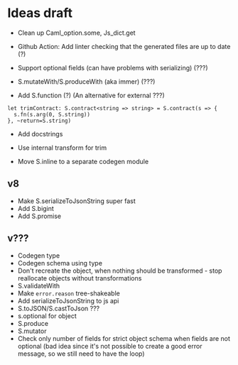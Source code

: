 # Ideas draft

- Clean up Caml_option.some, Js_dict.get

- Github Action: Add linter checking that the generated files are up to date (?)

- Support optional fields (can have problems with serializing) (???)

- S.mutateWith/S.produceWith (aka immer) (???)

- Add S.function (?) (An alternative for external ???)

```
let trimContract: S.contract<string => string> = S.contract(s => {
  s.fn(s.arg(0, S.string))
}, ~return=S.string)
```

- Add docstrings

- Use internal transform for trim

- Move S.inline to a separate codegen module

## v8

- Make S.serializeToJsonString super fast
- Add S.bigint
- Add S.promise

## v???

- Codegen type
- Codegen schema using type
- Don't recreate the object, when nothing should be transformed - stop reallocate objects without transformations
- S.validateWith
- Make `error.reason` tree-shakeable
- Add serializeToJsonString to js api
- S.toJSON/S.castToJson ???
- s.optional for object
- S.produce
- S.mutator
- Check only number of fields for strict object schema when fields are not optional (bad idea since it's not possible to create a good error message, so we still need to have the loop)
